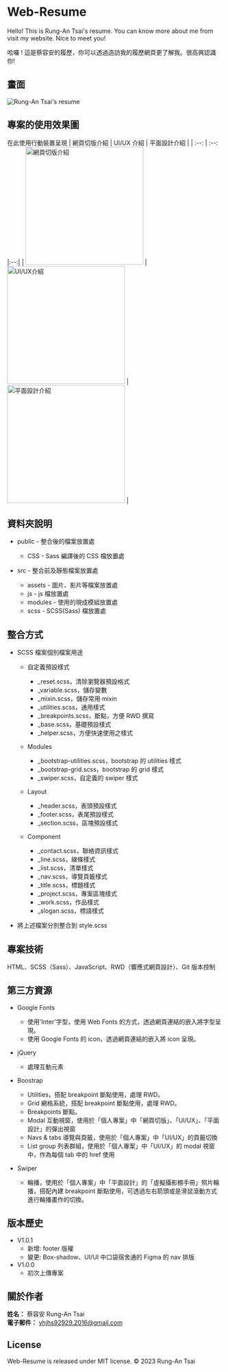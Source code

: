 # Web-Resume
Hello! This is Rung-An Tsai's resume. You can know more about me from visit my website. Nice to meet you!

哈囉 ! 這是蔡容安的履歷，你可以透過造訪我的履歷網頁更了解我。很高興認識你!

## 畫面
![Rung-An Tsai's resume](https://github.com/1082013/README-Image/blob/main/%E4%BD%9C%E5%93%81/Resume%E7%B6%B2%E9%A0%81%E6%88%AA%E5%9C%96/web%E7%89%88%E7%B6%B2%E9%A0%81.png)


## 專案的使用效果圖
在此使用行動裝置呈現
| 網頁切版介紹 | UI/UX 介紹 | 平面設計介紹 |
| :--: | :--: |:--:|
| <img src="https://github.com/1082013/README-Image/blob/main/%E4%BD%9C%E5%93%81/Resume%E7%B6%B2%E9%A0%81%E6%88%AA%E5%9C%96/%E6%89%8B%E6%A9%9F%E7%89%88%E7%B6%B2%E9%A0%81%E5%88%87%E7%89%88_Modal.png" alt="網頁切版介紹" width="275"> | <img src="https://github.com/1082013/README-Image/blob/main/%E4%BD%9C%E5%93%81/Resume%E7%B6%B2%E9%A0%81%E6%88%AA%E5%9C%96/%E6%89%8B%E6%A9%9F%E7%89%88UIUX_Modal.png" alt="UI/UX介紹" width="275"> |  <img src="https://github.com/1082013/README-Image/blob/main/%E4%BD%9C%E5%93%81/Resume%E7%B6%B2%E9%A0%81%E6%88%AA%E5%9C%96/%E6%89%8B%E6%A9%9F%E7%89%88%E5%B9%B3%E9%9D%A2%E8%A8%AD%E8%A8%88_Modal.png" alt="平面設計介紹" width="275"> |

## 資料夾說明
-  public - 整合後的檔案放置處
    -  CSS - Sass 編譯後的 CSS 檔放置處

-  src - 整合前及靜態檔案放置處
    -  assets - 圖片、影片等檔案放置處
    -  js - js 檔放置處
    -  modules - 使用的現成模組放置處
    -  scss - SCSS(Sass) 檔放置處

## 整合方式
-  SCSS 檔案個別檔案用途
    -  自定義預設樣式

         -  _reset.scss，清除瀏覽器預設格式
         -  _variable.scss，儲存變數
         -  _mixin.scss，儲存常用 mixin
         -  _utilities.scss，通用樣式
         -  _breakpoints.scss，斷點，方便 RWD 撰寫
         -  _base.scss，基礎預設樣式
         -  _helper.scss，方便快速使用之樣式
    -  Modules
         -  _bootstrap-utilities.scss，bootstrap 的 utilities 樣式
         -  _bootstrap-grid.scss，bootstrap 的 grid 樣式
         -  _swiper.scss，自定義的 swiper 樣式
    -  Layout
         -  _header.scss，表頭預設樣式
         -  _footer.scss，表尾預設樣式
         -  _section.scss，區塊預設樣式
    -  Component
         -  _contact.scss，聯絡資訊樣式
         -  _line.scss，線條樣式
         -  _list.scss，清單樣式
         -  _nav.scss，導覽頁籤樣式
         -  _title.scss，標題樣式
         -  _project.scss，專案區塊樣式
         -  _work.scss，作品樣式
         -  _slogan.scss，標語樣式

-  將上述檔案分別整合到 style.scss

## 專案技術
HTML、SCSS（Sass）、JavaScript、RWD（響應式網頁設計）、Git 版本控制

## 第三方資源
-  Google Fonts
    -  使用'Inter'字型，使用 Web Fonts 的方式，透過網頁連結的嵌入將字型呈現。
    -  使用 Google Fonts 的 icon，透過網頁連結的嵌入將 icon 呈現。
 
-  jQuery
    -  處理互動元素
-  Boostrap
    -  Utilities，搭配 breakpoint 斷點使用，處理 RWD。
    -  Grid 網格系統，搭配 breakpoint 斷點使用，處理 RWD。
    -  Breakpoints 斷點。
    -  Modal 互動視窗，使用於「個人專案」中「網頁切版」、「UI/UX」、「平面設計」的彈出視窗
    -  Navs & tabs 導覽與頁籤，使用於「個人專案」中「UI/UX」的頁籤切換
    -  List group 列表群組，使用於「個人專案」中「UI/UX」的 modal 視窗中，作為每個 tab 中的 href 使用
-  Swiper
    -  輪播，使用於「個人專案」中「平面設計」的「虛擬攝影棚手冊」照片輪播，搭配內建 breakpoint 斷點使用，可透過左右箭頭或是滑鼠滾動方式進行輪播畫作的切換。

## 版本歷史
-  V1.0.1
    -  新增: footer 版權
    -  變更: Box-shadow、UI/UI 中口袋宿舍通的 Figma 的 nav 排版
-  V1.0.0
    -  初次上傳專案

## 關於作者
**姓名：** 蔡容安 Rung-An Tsai  
**電子郵件：** yhjhs92929.2016@gmail.com  

## License
Web-Resume is released under MIT license. © 2023 Rung-An Tsai
